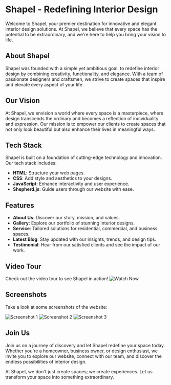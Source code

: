 # Shapel - Redefining Interior Design

Welcome to Shapel, your premier destination for innovative and elegant interior design solutions. At Shapel, we believe that every space has the potential to be extraordinary, and we're here to help you bring your vision to life.

## About Shapel
Shapel was founded with a simple yet ambitious goal: to redefine interior design by combining creativity, functionality, and elegance. With a team of passionate designers and craftsmen, we strive to create spaces that inspire and elevate every aspect of your life.

## Our Vision
At Shapel, we envision a world where every space is a masterpiece, where design transcends the ordinary and becomes a reflection of individuality and expression. Our mission is to empower our clients to create spaces that not only look beautiful but also enhance their lives in meaningful ways.

## Tech Stack
Shapel is built on a foundation of cutting-edge technology and innovation. Our tech stack includes:
- **HTML**: Structure your web pages.
- **CSS**: Add style and aesthetics to your designs.
- **JavaScript**: Enhance interactivity and user experience.
- **Shepherd.js**: Guide users through our website with ease.

## Features
- **About Us**: Discover our story, mission, and values.
- **Gallery**: Explore our portfolio of stunning interior designs.
- **Service**: Tailored solutions for residential, commercial, and business spaces.
- **Latest Blog**: Stay updated with our insights, trends, and design tips.
- **Testimonial**: Hear from our satisfied clients and see the impact of our work.

## Video Tour
Check out the video tour to see Shapel in action! 
![Watch Now]()

## Screenshots
Take a look at some screenshots of the website:

![Screenshot 1](link-to-screenshot1)
![Screenshot 2](link-to-screenshot2)
![Screenshot 3](link-to-screenshot3)

## Join Us
Join us on a journey of discovery and let Shapel redefine your space today. Whether you're a homeowner, business owner, or design enthusiast, we invite you to explore our website, connect with our team, and discover the endless possibilities of interior design.

At Shapel, we don't just create spaces; we create experiences. Let us transform your space into something extraordinary.

